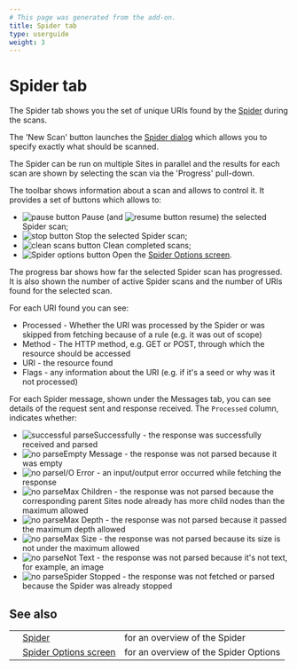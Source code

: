 ```yaml
---
# This page was generated from the add-on.
title: Spider tab
type: userguide
weight: 3
---
```


# Spider tab


The Spider tab shows you the set of unique URIs found by the [Spider](/docs/desktop/addons/spider/) during the scans.


The 'New Scan' button launches the [Spider dialog](/docs/desktop/addons/spider/dialog/) which allows you
to specify exactly what should be scanned.  


The Spider can be run on multiple Sites in parallel and the results for each scan are
shown by selecting the scan via the 'Progress' pull-down.

The toolbar shows information about a scan and allows to control it. It provides a
set of buttons which allows to:

* ![pause button](/docs/desktop/addons/spider/images/pause.png) Pause (and ![resume button](/docs/desktop/addons/spider/images/play.png) resume) the selected Spider scan;
* ![stop button](/docs/desktop/addons/spider/images/stop.png) Stop the selected Spider scan;
* ![clean scans button](/docs/desktop/addons/spider/images/broom.png) Clean completed scans;
* ![Spider options button](/docs/desktop/addons/spider/images/gear.png) Open the [Spider Options screen](/docs/desktop/addons/spider/options/).

The progress bar shows how far the selected Spider scan has progressed. It is also shown the number of active Spider scans and the number of URIs found for the selected scan.

For each URI found you can see:

* Processed - Whether the URI was processed by the Spider or was skipped from fetching because of a rule (e.g. it was out of scope)
* Method - The HTTP method, e.g. GET or POST, through which the resource should be accessed
* URI - the resource found
* Flags - any information about the URI (e.g. if it's a seed or why was it not processed)

For each Spider message, shown under the Messages tab, you can see details of the request sent and response
received. The `Processed` column, indicates whether:

* ![successful parse](/docs/desktop/addons/spider/images/green_dot.png)Successfully - the response was successfully received and parsed
* ![no parse](/docs/desktop/addons/spider/images/red_dot.png)Empty Message - the response was not parsed because it was empty
* ![no parse](/docs/desktop/addons/spider/images/red_dot.png)I/O Error - an input/output error occurred while fetching the response
* ![no parse](/docs/desktop/addons/spider/images/red_dot.png)Max Children - the response was not parsed because the corresponding parent Sites node already has more child nodes than the maximum allowed
* ![no parse](/docs/desktop/addons/spider/images/red_dot.png)Max Depth - the response was not parsed because it passed the maximum depth allowed
* ![no parse](/docs/desktop/addons/spider/images/red_dot.png)Max Size - the response was not parsed because its size is not under the maximum allowed
* ![no parse](/docs/desktop/addons/spider/images/red_dot.png)Not Text - the response was not parsed because it's not text, for example, an image
* ![no parse](/docs/desktop/addons/spider/images/red_dot.png)Spider Stopped - the response was not fetched or parsed because the Spider was already stopped

## See also

|   |                                                               |                                       |
|---|---------------------------------------------------------------|---------------------------------------|
|   | [Spider](/docs/desktop/addons/spider/)                        | for an overview of the Spider         |
|   | [Spider Options screen](/docs/desktop/addons/spider/options/) | for an overview of the Spider Options |
